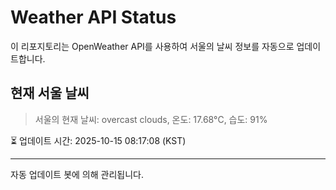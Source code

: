 
# Weather API Status

이 리포지토리는 OpenWeather API를 사용하여 서울의 날씨 정보를 자동으로 업데이트합니다.

## 현재 서울 날씨
> 서울의 현재 날씨: overcast clouds, 온도: 17.68°C, 습도: 91%

⏳ 업데이트 시간: 2025-10-15 08:17:08 (KST)

---
자동 업데이트 봇에 의해 관리됩니다.
